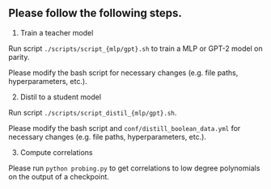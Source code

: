 ## Please follow the following steps.

1. Train a teacher model

Run script `./scripts/script_{mlp/gpt}.sh` to train a MLP or GPT-2 model on parity.

Please modify the bash script for necessary changes (e.g. file paths, hyperparameters, etc.).

2. Distil to a student model

Run script `./scripts/script_distil_{mlp/gpt}.sh`.

Please modify the bash script and `conf/distill_boolean_data.yml` for necessary changes (e.g. file paths, hyperparameters, etc.).

3. Compute correlations

Please run `python probing.py` to get correlations to low degree polynomials on the output of a checkpoint.
